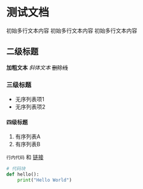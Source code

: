 # 测试文档

初始多行文本内容
初始多行文本内容
初始多行文本内容

## 二级标题
**加粗文本** *斜体文本* ~~删除线~~

### 三级标题
- 无序列表项1
- 无序列表项2

#### 四级标题
1. 有序列表A
2. 有序列表B

`行内代码` 和 [链接](https://example.com)

```python
# 代码块
def hello():
    print("Hello World")
```

